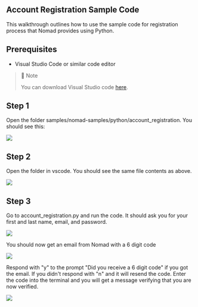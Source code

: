 ## Account Registration Sample Code

This walkthrough outlines how to use the sample code for registration process that Nomad provides using Python.

## Prerequisites

- Visual Studio Code or similar code editor

> 📘 Note
> 
> You can download Visual Studio code [here](https://code.visualstudio.com/).

## Step 1

Open the folder samples/nomad-samples/python/account_registration. You should see this:

![](https://files.readme.io/8dffbd7-regpy.png)

## Step 2

Open the folder in vscode. You should see the same file contents as above.

![](https://files.readme.io/da50ca5-regvspy.png)

## Step 3

Go to account_registration.py and run the code. It should ask you for your first and last name, email, and password.

![](https://files.readme.io/a98bbff-regpycodereg.png)

You should now get an email from Nomad with a 6 digit code

![](https://files.readme.io/a1997f0-email.png)

Respond with "y" to the prompt "Did you receive a 6 digit code" if you got the email. If you didn't respond with "n" and it will resend the code. Enter the code into the terminal and you will get a message verifying that you are now verified.

![](https://files.readme.io/dc5fdd4-verified.png)
